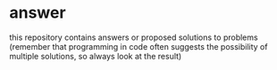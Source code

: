 # answer
this repository contains answers or proposed solutions to problems (remember that programming in code often suggests the possibility of multiple solutions, so always look at the result)
